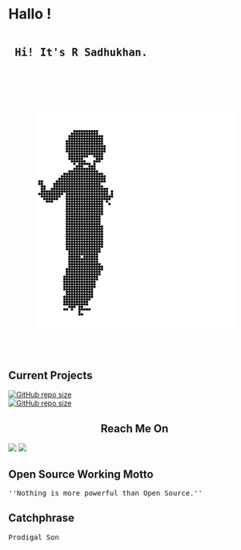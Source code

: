 # Hallo !
<pre>
<h2> Hi! It's R Sadhukhan.</h2>
<br>
<h2 align="center"><img src="autoload/STRd.gif" ></h2>
</pre>
## Current Projects
<a href="https://github.com/SudipC3/github-explore"><img alt="GitHub repo size" src="https://img.shields.io/github/repo-size/SudipC3/github-explore?color=%23003366&label=github-explore&logo=github&logoColor=black&style=for-the-badge"></a>
<br>
<a href="https://github.com/SadhukhanR/bmiconsole"><img alt="GitHub repo size" src="https://img.shields.io/github/repo-size/SadhukhanR/bmiconsole?color=%23ff6700&label=bmiconsole&logo=github&logoColor=black&style=for-the-badge"></a>
<h2 align="center">Reach Me On</h2>
<a href="https://twitter.com/_sadhukhan"><img src="https://img.shields.io/badge/twitter-%231DA1F2.svg?&style=for-the-badge&logo=twitter&logoColor=white" /></a>
<a href="mailto:rohit02sadhukhan@pm.me?subject=Hi! R Sadhukhan"><img src="https://img.shields.io/badge/ProtonMail-8B89CC?style=for-the-badge&logo=protonmail&logoColor=white"/></a>

## Open Source Working Motto
<pre>
''Nothing is more powerful than Open Source.''
</pre>

## Catchphrase
<pre>
Prodigal Son
</pre>

